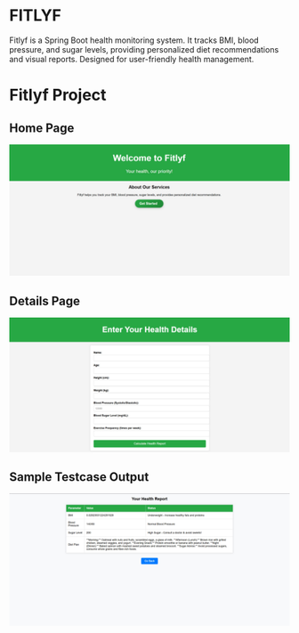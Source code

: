 # FITLYF
Fitlyf is a Spring Boot health monitoring system. It tracks BMI, blood pressure, and sugar levels, providing personalized diet recommendations and visual reports. Designed for user-friendly health management.

# Fitlyf Project

## Home Page
![Home Page](https://raw.githubusercontent.com/Abdul-Raashid/FITLYF/master/Home%20Page.jpg)

## Details Page
![Details Page](https://raw.githubusercontent.com/Abdul-Raashid/FITLYF/master/Details%20Page.jpg)

## Sample Testcase Output
![Sample Testcase Output](https://raw.githubusercontent.com/Abdul-Raashid/FITLYF/master/Sample%20Testcase%20Output.jpg)
